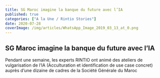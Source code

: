 ```yaml
---
title: SG Maroc imagine la banque du future avec l’IA
published: true
categories: ["A la Une / Rintio Stories"]
date: 2020-07-28
coverImage: /img/articles/WhatsApp_Image_2019_03_13_at_0.png
---
```


## SG Maroc imagine la banque du future avec l’IA

Pendant une semaine, les experts RINTIO ont animé des ateliers de vulgarisation de l’IA (Acculturation et identification de use case concret) auprès d’une dizaine de cadres de la Société Générale du Maroc
